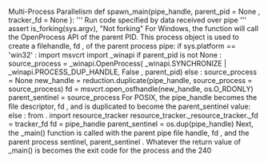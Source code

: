 Multi-Process Parallelism def  spawn_main(pipe_handle, parent_pid = None , tracker_fd = None ): ''' Run code specified by data received over pipe ''' assert  is_forking(sys.argv),  "Not forking" For Windows, the function will call the  OpenProcess  API  of the parent PID. This process object is used to create a ﬁlehandle,  fd , of the parent process pipe: if  sys.platform  ==  'win32' : import  msvcrt import  _winapi if  parent_pid  is not  None : source_process  =  _winapi.OpenProcess( _winapi.SYNCHRONIZE  |  _winapi.PROCESS_DUP_HANDLE, False , parent_pid) else : source_process  =  None new_handle  =  reduction.duplicate(pipe_handle, source_process = source_process) fd  =  msvcrt.open_osfhandle(new_handle, os.O_RDONLY) parent_sentinel  =  source_process For POSIX, the  pipe_handle  becomes the ﬁle descriptor,  fd , and is duplicated to become the  parent_sentinel  value: else : from  .  import  resource_tracker resource_tracker._resource_tracker._fd  =  tracker_fd fd  =  pipe_handle parent_sentinel  =  os.dup(pipe_handle) Next, the  _main()  function is called with the parent pipe ﬁle handle, fd , and the parent process sentinel,  parent_sentinel . Whatever the return value of  _main()  is becomes the exit code for the process and the 240
